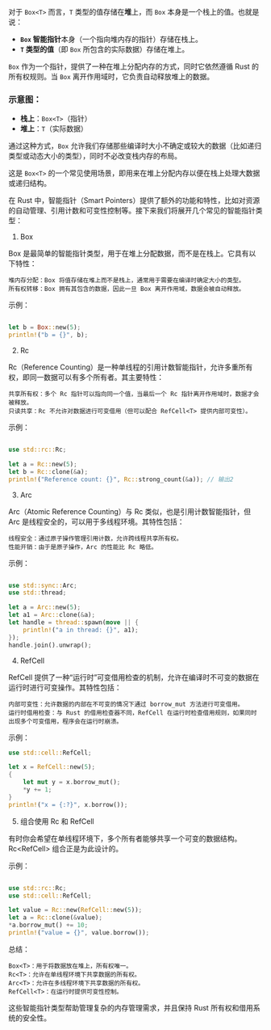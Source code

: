 对于 `Box<T>` 而言，`T` 类型的值存储在**堆**上，而 `Box` 本身是一个栈上的值。也就是说：

- **`Box` 智能指针**本身（一个指向堆内存的指针）存储在栈上。
- **`T` 类型的值**（即 `Box` 所包含的实际数据）存储在堆上。

`Box` 作为一个指针，提供了一种在堆上分配内存的方式，同时它依然遵循 Rust 的所有权规则。当 `Box` 离开作用域时，它负责自动释放堆上的数据。

### 示意图：
- **栈上**：`Box<T>`（指针）
- **堆上**：`T`（实际数据）

通过这种方式，`Box` 允许我们存储那些编译时大小不确定或较大的数据（比如递归类型或动态大小的类型），同时不必改变栈内存的布局。

这是 `Box<T>` 的一个常见使用场景，即用来在堆上分配内存以便在栈上处理大数据或递归结构。


在 Rust 中，智能指针（Smart Pointers）提供了额外的功能和特性，比如对资源的自动管理、引用计数和可变性控制等。接下来我们将展开几个常见的智能指针类型：
1. Box<T>

Box<T> 是最简单的智能指针类型，用于在堆上分配数据，而不是在栈上。它具有以下特性：

    堆内存分配：Box 将值存储在堆上而不是栈上，通常用于需要在编译时确定大小的类型。
    所有权转移：Box 拥有其包含的数据，因此一旦 Box 离开作用域，数据会被自动释放。

示例：

```rust

let b = Box::new(5);
println!("b = {}", b);
```

2. Rc<T>

Rc<T>（Reference Counting）是一种单线程的引用计数智能指针，允许多重所有权，即同一数据可以有多个所有者。其主要特性：

    共享所有权：多个 Rc 指针可以指向同一个值，当最后一个 Rc 指针离开作用域时，数据才会被释放。
    只读共享：Rc 不允许对数据进行可变借用（但可以配合 RefCell<T> 提供内部可变性）。

示例：

```rust

use std::rc::Rc;

let a = Rc::new(5);
let b = Rc::clone(&a);
println!("Reference count: {}", Rc::strong_count(&a)); // 输出2
```

3. Arc<T>

Arc<T>（Atomic Reference Counting）与 Rc<T> 类似，也是引用计数智能指针，但 Arc 是线程安全的，可以用于多线程环境。其特性包括：

    线程安全：通过原子操作管理引用计数，允许跨线程共享所有权。
    性能开销：由于是原子操作，Arc 的性能比 Rc 略低。

示例：

```rust

use std::sync::Arc;
use std::thread;

let a = Arc::new(5);
let a1 = Arc::clone(&a);
let handle = thread::spawn(move || {
    println!("a in thread: {}", a1);
});
handle.join().unwrap();
```

4. RefCell<T>

RefCell<T> 提供了一种“运行时”可变借用检查的机制，允许在编译时不可变的数据在运行时进行可变操作。其特性包括：

    内部可变性：允许数据的内部在不可变的情况下通过 borrow_mut 方法进行可变借用。
    运行时借用检查：与 Rust 的借用检查器不同，RefCell 在运行时检查借用规则，如果同时出现多个可变借用，程序会在运行时崩溃。

示例：

```rust
use std::cell::RefCell;

let x = RefCell::new(5);
{
    let mut y = x.borrow_mut();
    *y += 1;
}
println!("x = {:?}", x.borrow());
```

5. 组合使用 Rc<T> 和 RefCell<T>

有时你会希望在单线程环境下，多个所有者能够共享一个可变的数据结构。Rc<RefCell<T>> 组合正是为此设计的。

示例：

```rust

use std::rc::Rc;
use std::cell::RefCell;

let value = Rc::new(RefCell::new(5));
let a = Rc::clone(&value);
*a.borrow_mut() += 10;
println!("value = {}", value.borrow());
```

总结：

    Box<T>：用于将数据放在堆上，所有权唯一。
    Rc<T>：允许在单线程环境下共享数据的所有权。
    Arc<T>：允许在多线程环境下共享数据的所有权。
    RefCell<T>：在运行时提供可变性控制。

这些智能指针类型帮助管理复杂的内存管理需求，并且保持 Rust 所有权和借用系统的安全性。
